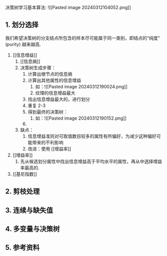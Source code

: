 决策树学习基本算法:
![[Pasted image 20240312104052.png]]

## 1. 划分选择
我们希望决策树的分支结点所包含的样本尽可能属于同一类别，即结点的“纯度” (purity) 越来越高.
1. [[信息增益]]
	1. [[信息熵]]
	2. 决策树生成步骤：
		1. 计算出根节点的信息熵
		2. 计算出其他属性的信息增益
			1. 如：![[Pasted image 20240312190024.png]]
			2. 纹理的信息增益最大
		3. 找出信息增益最大的，进行划分
		4. 重复 2-3
		5. 得到最终的决策树：
			1. 如：![[Pasted image 20240312190152.png]]
		6. 
	3. 缺点：
		1. 信息增益准则对可取值数目较多的属性有所偏好，为减少这种偏好可能带来的不利影响
		2. 改进：使用 [[增益率]]
2. [[增益率]]
	1. 先从候选划分属性中找出信息增益高于平均水平的属性，再从中选择增益率最高的.
3. [[基尼指数]]
## 2. 剪枝处理
## 3. 连续与缺失值
## 4. 多变量与决策树
## 5. 参考资料

